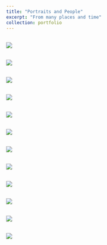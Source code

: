 ```yaml
---
title: "Portraits and People"
excerpt: "From many places and time"
collection: portfolio
---
```


 <br/><img src='/images/por1.JPG'>

 <br/><img src='/images/por2.JPG'>

 <br/><img src='/images/por3.JPG'>

 <br/><img src='/images/por4.JPG'>

 <br/><img src='/images/por5.JPG'>

 <br/><img src='/images/por6.JPG'>

 <br/><img src='/images/por7.JPG'>

 <br/><img src='/images/por8.JPG'>

 <br/><img src='/images/por9.JPG'>
 
 <br/><img src='/images/por10.JPG'>

 <br/><img src='/images/por11.JPG'>

<br/><img src='/images/por14.JPG'>
